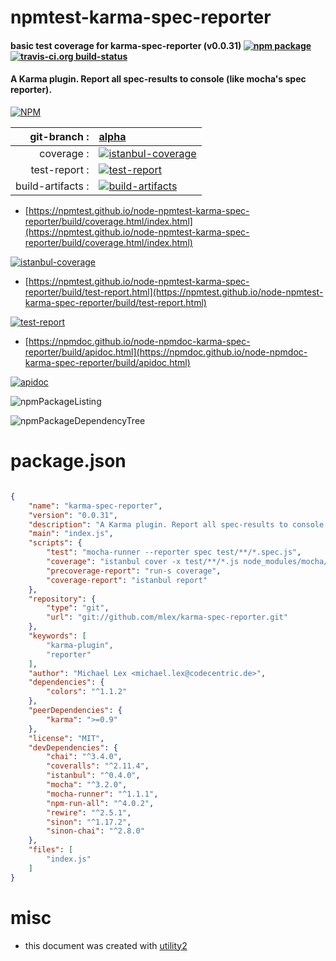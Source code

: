 # npmtest-karma-spec-reporter

#### basic test coverage for  karma-spec-reporter (v0.0.31)  [![npm package](https://img.shields.io/npm/v/npmtest-karma-spec-reporter.svg?style=flat-square)](https://www.npmjs.org/package/npmtest-karma-spec-reporter) [![travis-ci.org build-status](https://api.travis-ci.org/npmtest/node-npmtest-karma-spec-reporter.svg)](https://travis-ci.org/npmtest/node-npmtest-karma-spec-reporter)

#### A Karma plugin. Report all spec-results to console (like mocha's spec reporter).

[![NPM](https://nodei.co/npm/karma-spec-reporter.png?downloads=true&downloadRank=true&stars=true)](https://www.npmjs.com/package/karma-spec-reporter)

| git-branch : | [alpha](https://github.com/npmtest/node-npmtest-karma-spec-reporter/tree/alpha)|
|--:|:--|
| coverage : | [![istanbul-coverage](https://npmtest.github.io/node-npmtest-karma-spec-reporter/build/coverage.badge.svg)](https://npmtest.github.io/node-npmtest-karma-spec-reporter/build/coverage.html/index.html)|
| test-report : | [![test-report](https://npmtest.github.io/node-npmtest-karma-spec-reporter/build/test-report.badge.svg)](https://npmtest.github.io/node-npmtest-karma-spec-reporter/build/test-report.html)|
| build-artifacts : | [![build-artifacts](https://npmtest.github.io/node-npmtest-karma-spec-reporter/glyphicons_144_folder_open.png)](https://github.com/npmtest/node-npmtest-karma-spec-reporter/tree/gh-pages/build)|

- [https://npmtest.github.io/node-npmtest-karma-spec-reporter/build/coverage.html/index.html](https://npmtest.github.io/node-npmtest-karma-spec-reporter/build/coverage.html/index.html)

[![istanbul-coverage](https://npmtest.github.io/node-npmtest-karma-spec-reporter/build/screenCapture.buildCi.browser.%252Ftmp%252Fbuild%252Fcoverage.lib.html.png)](https://npmtest.github.io/node-npmtest-karma-spec-reporter/build/coverage.html/index.html)

- [https://npmtest.github.io/node-npmtest-karma-spec-reporter/build/test-report.html](https://npmtest.github.io/node-npmtest-karma-spec-reporter/build/test-report.html)

[![test-report](https://npmtest.github.io/node-npmtest-karma-spec-reporter/build/screenCapture.buildCi.browser.%252Ftmp%252Fbuild%252Ftest-report.html.png)](https://npmtest.github.io/node-npmtest-karma-spec-reporter/build/test-report.html)

- [https://npmdoc.github.io/node-npmdoc-karma-spec-reporter/build/apidoc.html](https://npmdoc.github.io/node-npmdoc-karma-spec-reporter/build/apidoc.html)

[![apidoc](https://npmdoc.github.io/node-npmdoc-karma-spec-reporter/build/screenCapture.buildCi.browser.%252Ftmp%252Fbuild%252Fapidoc.html.png)](https://npmdoc.github.io/node-npmdoc-karma-spec-reporter/build/apidoc.html)

![npmPackageListing](https://npmtest.github.io/node-npmtest-karma-spec-reporter/build/screenCapture.npmPackageListing.svg)

![npmPackageDependencyTree](https://npmtest.github.io/node-npmtest-karma-spec-reporter/build/screenCapture.npmPackageDependencyTree.svg)



# package.json

```json

{
    "name": "karma-spec-reporter",
    "version": "0.0.31",
    "description": "A Karma plugin. Report all spec-results to console (like mocha's spec reporter).",
    "main": "index.js",
    "scripts": {
        "test": "mocha-runner --reporter spec test/**/*.spec.js",
        "coverage": "istanbul cover -x test/**/*.js node_modules/mocha/bin/_mocha -- --reporter spec test/**/*.js",
        "precoverage-report": "run-s coverage",
        "coverage-report": "istanbul report"
    },
    "repository": {
        "type": "git",
        "url": "git://github.com/mlex/karma-spec-reporter.git"
    },
    "keywords": [
        "karma-plugin",
        "reporter"
    ],
    "author": "Michael Lex <michael.lex@codecentric.de>",
    "dependencies": {
        "colors": "^1.1.2"
    },
    "peerDependencies": {
        "karma": ">=0.9"
    },
    "license": "MIT",
    "devDependencies": {
        "chai": "^3.4.0",
        "coveralls": "^2.11.4",
        "istanbul": "^0.4.0",
        "mocha": "^3.2.0",
        "mocha-runner": "^1.1.1",
        "npm-run-all": "^4.0.2",
        "rewire": "^2.5.1",
        "sinon": "^1.17.2",
        "sinon-chai": "^2.8.0"
    },
    "files": [
        "index.js"
    ]
}
```



# misc
- this document was created with [utility2](https://github.com/kaizhu256/node-utility2)
